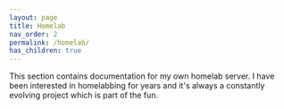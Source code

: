 ```yaml
---
layout: page
title: Homelab
nav_order: 2
permalink: /homelab/
has_children: true
---
```


This section contains documentation for my own homelab server. I have been interested in homelabbing for years and it's always a constantly evolving project which is part of the fun. 